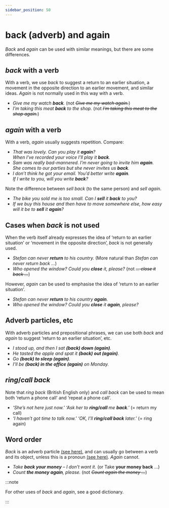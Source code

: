 ```yaml
---
sidebar_position: 50
---
```


# back (adverb) and again

*Back* and *again* can be used with similar meanings, but there are some differences.

## *back* with a verb

With a verb, we use *back* to suggest a return to an earlier situation, a movement in the opposite direction to an earlier movement, and similar ideas. *Again* is not normally used in this way with a verb.

- *Give me my watch **back**.* (not *~~Give me my watch again.~~*)
- *I’m taking this meat **back** to the shop.* (not *~~I’m taking this meat to the shop again.~~*)

## *again* with a verb

With a verb, *again* usually suggests repetition. Compare:

- *That was lovely. Can you play it **again**?*  
  *When I’ve recorded your voice I’ll play it **back**.*
- *Sam was really bad-mannered. I’m never going to invite him **again**.*  
  *She comes to our parties but she never invites us **back**.*
- *I don’t think he got your email. You’d better write **again**.*  
  *If I write to you, will you write **back**?*

Note the difference between *sell back* (to the same person) and *sell again*.

- *The bike you sold me is too small. Can I **sell** it **back** to you?*
- *If we buy this house and then have to move somewhere else, how easy will it be to **sell** it **again**?*

## Cases when *back* is not used

When the verb itself already expresses the idea of ‘return to an earlier situation’ or ‘movement in the opposite direction’, *back* is not generally used.

- *Stefan can never **return** to his country.* (More natural than *Stefan can never return back …*)
- *Who opened the window? Could you **close** it, please?* (not *~~… close it back …~~*)

However, *again* can be used to emphasise the idea of ‘return to an earlier situation’.

- *Stefan can never **return** to his country **again**.*
- *Who opened the window? Could you **close** it **again**, please?*

## Adverb particles, etc

With adverb particles and prepositional phrases, we can use both *back* and *again* to suggest ‘return to an earlier situation’, etc.

- *I stood up, and then I sat **(back) down (again)**.*
- *He tasted the apple and spat it **(back) out (again)**.*
- *Go **(back) to sleep (again)**.*
- *I’ll be **(back) in the office (again)** on Monday.*

## *ring*/*call back*

Note that *ring back* (British English only) and *call back* can be used to mean both ‘return a phone call’ and ‘repeat a phone call’.

- *‘She’s not here just now.’ ‘Ask her to **ring/call** me **back**.’* (= return my call)
- *‘I haven’t got time to talk now.’ ‘OK, I’ll **ring/call back** later.’* (= ring again)

## Word order

*Back* is an adverb particle [(see here)](./../../grammar/adverbs-and-adverbials/adverb-particles-up-down-back-away-etc), and can usually go between a verb and its object, unless this is a pronoun [(see here)](./../../grammar/verbs/two-part-verbs-phrasal-verbs#word-order-with-objects). *Again* cannot.

- *Take **back your money** – I don’t want it.* (or Take **your money back** …)
- *Count **the money again**, please.* (not *~~Count again the money …~~*)

:::note

For other uses of *back* and *again*, see a good dictionary.

:::
